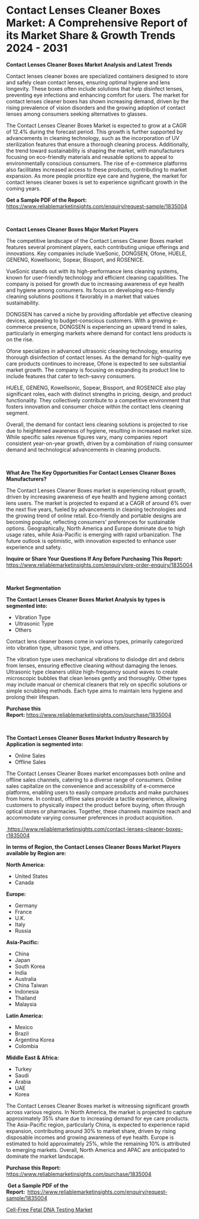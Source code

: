 <p><h1>Contact Lenses Cleaner Boxes Market: A Comprehensive Report of its Market Share & Growth Trends 2024 - 2031</h1></p><p><strong>Contact Lenses Cleaner Boxes Market Analysis and Latest Trends</strong></p>
<p><p>Contact lenses cleaner boxes are specialized containers designed to store and safely clean contact lenses, ensuring optimal hygiene and lens longevity. These boxes often include solutions that help disinfect lenses, preventing eye infections and enhancing comfort for users. The market for contact lenses cleaner boxes has shown increasing demand, driven by the rising prevalence of vision disorders and the growing adoption of contact lenses among consumers seeking alternatives to glasses.</p><p>The Contact Lenses Cleaner Boxes Market is expected to grow at a CAGR of 12.4% during the forecast period. This growth is further supported by advancements in cleaning technology, such as the incorporation of UV sterilization features that ensure a thorough cleaning process. Additionally, the trend toward sustainability is shaping the market, with manufacturers focusing on eco-friendly materials and reusable options to appeal to environmentally conscious consumers. The rise of e-commerce platforms also facilitates increased access to these products, contributing to market expansion. As more people prioritize eye care and hygiene, the market for contact lenses cleaner boxes is set to experience significant growth in the coming years.</p></p>
<p><strong>Get a Sample PDF of the Report:&nbsp;</strong> <a href="https://www.reliablemarketinsights.com/enquiry/request-sample/1835004?utm_campaign=2013&utm_medium=2&utm_source=Github&utm_content=ia&utm_term=31122024&utm_id=contact-lenses-cleaner-boxes">https://www.reliablemarketinsights.com/enquiry/request-sample/1835004</a></p>
<p>&nbsp;</p>
<p><strong>Contact Lenses Cleaner Boxes Major Market Players</strong></p>
<p><p>The competitive landscape of the Contact Lenses Cleaner Boxes market features several prominent players, each contributing unique offerings and innovations. Key companies include VueSonic, DONGSEN, Ofone, HUELE, GENENG, Kowellsonic, Sopear, Bissport, and ROSENICE. </p><p>VueSonic stands out with its high-performance lens cleaning systems, known for user-friendly technology and efficient cleaning capabilities. The company is poised for growth due to increasing awareness of eye health and hygiene among consumers. Its focus on developing eco-friendly cleaning solutions positions it favorably in a market that values sustainability.</p><p>DONGSEN has carved a niche by providing affordable yet effective cleaning devices, appealing to budget-conscious customers. With a growing e-commerce presence, DONGSEN is experiencing an upward trend in sales, particularly in emerging markets where demand for contact lens products is on the rise.</p><p>Ofone specializes in advanced ultrasonic cleaning technology, ensuring thorough disinfection of contact lenses. As the demand for high-quality eye care products continues to increase, Ofone is expected to see substantial market growth. The company is focusing on expanding its product line to include features that cater to tech-savvy consumers.</p><p>HUELE, GENENG, Kowellsonic, Sopear, Bissport, and ROSENICE also play significant roles, each with distinct strengths in pricing, design, and product functionality. They collectively contribute to a competitive environment that fosters innovation and consumer choice within the contact lens cleaning segment.</p><p>Overall, the demand for contact lens cleaning solutions is projected to rise due to heightened awareness of hygiene, resulting in increased market size. While specific sales revenue figures vary, many companies report consistent year-on-year growth, driven by a combination of rising consumer demand and technological advancements in cleaning products.</p></p>
<p>&nbsp;</p>
<p><strong>What Are The Key Opportunities For Contact Lenses Cleaner Boxes Manufacturers?</strong></p>
<p><p>The Contact Lenses Cleaner Boxes market is experiencing robust growth, driven by increasing awareness of eye health and hygiene among contact lens users. The market is projected to expand at a CAGR of around 6% over the next five years, fueled by advancements in cleaning technologies and the growing trend of online retail. Eco-friendly and portable designs are becoming popular, reflecting consumers' preferences for sustainable options. Geographically, North America and Europe dominate due to high usage rates, while Asia-Pacific is emerging with rapid urbanization. The future outlook is optimistic, with innovation expected to enhance user experience and safety.</p></p>
<p><strong>Inquire or Share Your Questions If Any Before Purchasing This Report:</strong> <a href="https://www.reliablemarketinsights.com/enquiry/pre-order-enquiry/1835004?utm_campaign=2013&utm_medium=2&utm_source=Github&utm_content=ia&utm_term=31122024&utm_id=contact-lenses-cleaner-boxes">https://www.reliablemarketinsights.com/enquiry/pre-order-enquiry/1835004</a></p>
<p>&nbsp;</p>
<p><strong>Market Segmentation</strong></p>
<p><strong>The Contact Lenses Cleaner Boxes Market Analysis by types is segmented into:</strong></p>
<p><ul><li>Vibration Type</li><li>Ultrasonic Type</li><li>Others</li></ul></p>
<p><p>Contact lens cleaner boxes come in various types, primarily categorized into vibration type, ultrasonic type, and others. </p><p>The vibration type uses mechanical vibrations to dislodge dirt and debris from lenses, ensuring effective cleaning without damaging the lenses. Ultrasonic type cleaners utilize high-frequency sound waves to create microscopic bubbles that clean lenses gently and thoroughly. Other types may include manual or chemical cleaners that rely on specific solutions or simple scrubbing methods. Each type aims to maintain lens hygiene and prolong their lifespan.</p></p>
<p><strong>Purchase this Report:&nbsp;</strong><a href="https://www.reliablemarketinsights.com/purchase/1835004?utm_campaign=2013&utm_medium=2&utm_source=Github&utm_content=ia&utm_term=31122024&utm_id=contact-lenses-cleaner-boxes">https://www.reliablemarketinsights.com/purchase/1835004</a></p>
<p>&nbsp;</p>
<p><strong>The Contact Lenses Cleaner Boxes Market Industry Research by Application is segmented into:</strong></p>
<p><ul><li>Online Sales</li><li>Offline Sales</li></ul></p>
<p><p>The Contact Lenses Cleaner Boxes market encompasses both online and offline sales channels, catering to a diverse range of consumers. Online sales capitalize on the convenience and accessibility of e-commerce platforms, enabling users to easily compare products and make purchases from home. In contrast, offline sales provide a tactile experience, allowing customers to physically inspect the product before buying, often through optical stores or pharmacies. Together, these channels maximize reach and accommodate varying consumer preferences in product acquisition.</p></p>
<p><a href="https://www.reliablemarketinsights.com/contact-lenses-cleaner-boxes-r1835004?utm_campaign=2013&utm_medium=2&utm_source=Github&utm_content=ia&utm_term=31122024&utm_id=contact-lenses-cleaner-boxes">&nbsp;https://www.reliablemarketinsights.com/contact-lenses-cleaner-boxes-r1835004</a></p>
<p><strong>In terms of Region, the Contact Lenses Cleaner Boxes Market Players available by Region are:</strong></p>
<p>
    <p> <strong> North America: </strong>
        <ul>
            <li>United States</li>
            <li>Canada</li>
        </ul>
        </p> 
    <p> <strong> Europe: </strong>
        <ul>
            <li>Germany</li>
            <li>France</li>
            <li>U.K.</li>
            <li>Italy</li>
            <li>Russia</li>
        </ul>
        </p> 
    <p> <strong> Asia-Pacific: </strong>
        <ul>
            <li>China</li>
            <li>Japan</li>
            <li>South Korea</li>
            <li>India</li>
            <li>Australia</li>
            <li>China Taiwan</li>
            <li>Indonesia</li>
            <li>Thailand</li>
            <li>Malaysia</li>
        </ul>
        </p> 
    <p> <strong> Latin America: </strong>
        <ul>
            <li>Mexico</li>
            <li>Brazil</li>
            <li>Argentina Korea</li>
            <li>Colombia</li>
        </ul>
        </p> 
    <p> <strong> Middle East & Africa: </strong>
        <ul>
            <li>Turkey</li>
            <li>Saudi</li>
            <li>Arabia</li>
            <li>UAE</li>
            <li>Korea</li>
        </ul>
    </p>
    </p>
<p><p>The Contact Lenses Cleaner Boxes market is witnessing significant growth across various regions. In North America, the market is projected to capture approximately 35% share due to increasing demand for eye care products. The Asia-Pacific region, particularly China, is expected to experience rapid expansion, contributing around 30% to market share, driven by rising disposable incomes and growing awareness of eye health. Europe is estimated to hold approximately 25%, while the remaining 10% is attributed to emerging markets. Overall, North America and APAC are anticipated to dominate the market landscape.</p></p>
<p><strong>Purchase this Report: </strong><a href="https://www.reliablemarketinsights.com/purchase/1835004?utm_campaign=2013&utm_medium=2&utm_source=Github&utm_content=ia&utm_term=31122024&utm_id=contact-lenses-cleaner-boxes">https://www.reliablemarketinsights.com/purchase/1835004</a></p>
<p>&nbsp;<strong>Get a Sample PDF of the Report:&nbsp;&nbsp;</strong><a href="https://www.reliablemarketinsights.com/enquiry/request-sample/1835004?utm_campaign=2013&utm_medium=2&utm_source=Github&utm_content=ia&utm_term=31122024&utm_id=contact-lenses-cleaner-boxes">https://www.reliablemarketinsights.com/enquiry/request-sample/1835004</a></p>
<p><strong></strong></p>
<p><p><a href="https://github.com/MarciaRunte/Market-Research-Report-List-1/blob/main/cell-free-fetal-dna-testing-market.md?utm_campaign=2013&utm_medium=2&utm_source=Github&utm_content=ia&utm_term=31122024&utm_id=contact-lenses-cleaner-boxes">Cell-Free Fetal DNA Testing Market</a></p></p>